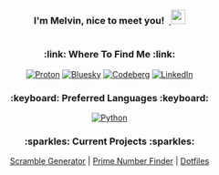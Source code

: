 <h3 align="center"> I'm Melvin, nice to meet you!&nbsp;&nbsp;<a href="#"> <img alt="" src="https://raw.githubusercontent.com/MartinHeinz/MartinHeinz/master/wave.gif" width = 25px> </a> </h3>

<a href="#x">
<div align="center">
<img alt="" src="https://readme-typing-svg.herokuapp.com?lines=Python+Freak+🐍;Football+Lover+🏈;Harry+Potter+Enthusiast+🪄;Hockey+Fanatic+🏒;&center=true&width=500&height=34">
</div>
</a>

<div align="center">
 <h3> :link: Where To Find Me :link: </h3>

[![Proton](https://img.shields.io/badge/proton%20mail-6D4AFF?style=for-the-badge&logo=protonmail&logoColor=white)](mailto:melvinquick@proton.me) [![Bluesky](https://img.shields.io/badge/Bluesky-0285FF?logo=bluesky&logoColor=fff&style=for-the-badge)](https://bsky.app/profile/melvinquick.bsky.social) [![Codeberg](https://img.shields.io/badge/Codeberg-2185D0?style=for-the-badge&logo=Codeberg&logoColor=white)](https://codeberg.org/melvinquick) [![LinkedIn](https://img.shields.io/badge/LinkedIn-0077B5?style=for-the-badge&logo=linkedin&logoColor=white)](https://www.linkedin.com/in/melvinquick/)

</div>

<div align="center">
 <h3> :keyboard: Preferred Languages :keyboard: </h3>

[![Python](https://img.shields.io/badge/Python-FFD43B?style=for-the-badge&logo=python&logoColor=blue)](https://python.org)

</div>

<div align="center">
 <h3> :sparkles: Current Projects :sparkles: </h3>

[Scramble Generator](https://scramblegenerator.com) | [Prime Number Finder](https://primenumberfinder.com) | [Dotfiles](https://codeberg.org/melvinquick/dotfiles)

</div>
